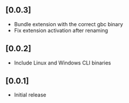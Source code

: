 ## [0.0.3]

- Bundle extension with the correct gbc binary
- Fix extension activation after renaming

## [0.0.2]

- Include Linux and Windows CLI binaries

## [0.0.1]

- Initial release
